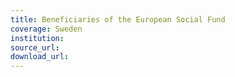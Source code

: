 ```yaml
---
title: Beneficiaries of the European Social Fund
coverage: Sweden
institution: 
source_url: 
download_url: 
---
```

